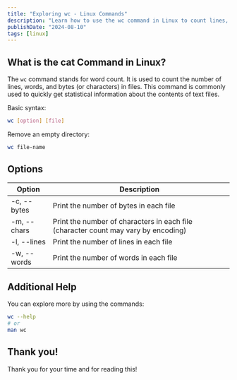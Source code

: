 ```yaml
---
title: "Exploring wc - Linux Commands"
description: "Learn how to use the wc command in Linux to count lines, words, bytes, and more in files. Explore options and get helpful tips for efficient file analysis."
publishDate: "2024-08-10"
tags: [linux]
---
```


## What is the cat Command in Linux?

The `wc` command stands for word count. It is used to count the number of lines, words, and bytes (or characters) in files. This command is commonly used to quickly get statistical information about the contents of text files.

Basic syntax:

```bash
wc [option] [file]
```

Remove an empty directory:

```bash
wc file-name
```

## Options

| Option | Description |
| --- | --- |
| -c, --bytes | Print the number of bytes in each file |
| -m, --chars | Print the number of characters in each file (character count may vary by encoding) |
| -l, --lines | Print the number of lines in each file |
| -w, --words | Print the number of words in each file |

## Additional Help

You can explore more by using the commands:

```bash
wc --help
# or
man wc
```

## Thank you!

Thank you for your time and for reading this!